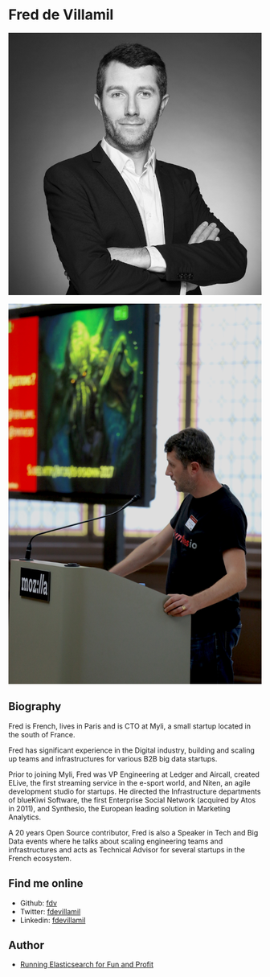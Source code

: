 # Fred de Villamil

<p style="text=align: center"><img src="img/fred-classy.png" /></p>

<p style="text=align: center"><img src="img/fred-conference.png" /></p>

## Biography

Fred is French, lives in Paris and is CTO at Myli, a small startup located in the south of France.

Fred has significant experience in the Digital industry, building and scaling up teams and infrastructures for various B2B big data startups.

Prior to joining Myli, Fred was VP Engineering at Ledger and Aircall, created ELive, the first streaming service in the e-sport world, and Niten, an agile development studio for startups. He directed the Infrastructure departments of blueKiwi Software, the first Enterprise Social Network (acquired by Atos in 2011), and Synthesio, the European leading solution in Marketing Analytics.

A 20 years Open Source contributor, Fred is also a Speaker in Tech and Big Data events where he talks about scaling engineering teams and infrastructures and acts as Technical Advisor for several startups in the French ecosystem.

## Find me online

* Github: [fdv](https://github.com/fdv)
* Twitter: [fdevillamil](https://twitter.com/fdevillamil)
* Linkedin: [fdevillamil](https://linkedin.com/in/fdevillamil)

## Author

* [Running Elasticsearch for Fun and Profit](https://github.com/fdv/running-elasticsearch-fun-profit)
